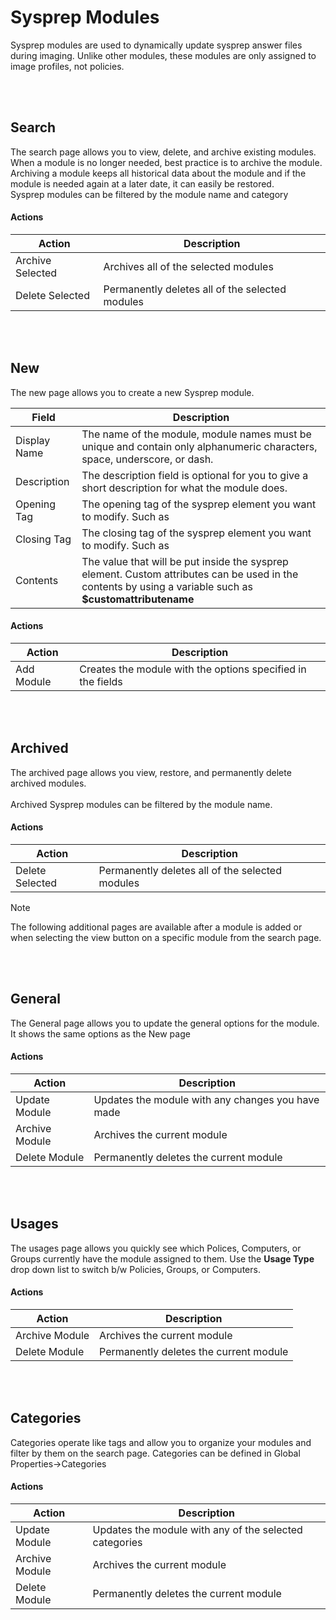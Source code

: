 # Sysprep Modules
Sysprep modules are used to dynamically update sysprep answer files during imaging.  Unlike other modules, these modules are only assigned to image profiles, not policies.

<br />
<br />

## Search
The search page allows you to view, delete, and archive existing modules. When a module is no longer needed, best practice is to archive the module. 
Archiving a module keeps all historical data about the module and if the module is needed again at a later date, it can easily be restored.
<br />
Sysprep modules can be filtered by the module name and category

#### Actions
Action | Description
------|------------
Archive Selected | Archives all of the selected modules
Delete Selected | Permanently deletes all of the selected modules 

<br />
<br />

## New
The new page allows you to create a new Sysprep module.

Field | Description
------|------------
Display Name | The name of the module, module names must be unique and contain only alphanumeric characters, space, underscore, or dash.
Description | The description field is optional for you to give a short description for what the module does.
Opening Tag | The opening tag of the sysprep element you want to modify. Such as **<MachineObjectOU>**
Closing Tag | The closing tag of the sysprep element you want to modify. Such as </MachineObjectOU>
Contents | The value that will be put inside the sysprep element. Custom attributes can be used in the contents by using a variable such as **$customattributename**

#### Actions
Action | Description
------|------------
Add Module | Creates the module with the options specified in the fields

<br />
<br />

## Archived
The archived page allows you view, restore, and permanently delete archived modules.  
<br />
Archived Sysprep modules can be filtered by the module name.

#### Actions
Action | Description
------|------------
Delete Selected | Permanently deletes all of the selected modules 

> [!NOTE]
> The following additional pages are available after a module is added or when selecting the view button on a specific module from the search page.

<br />
<br />

## General
The General page allows you to update the general options for the module.  It shows the same options as the New page

#### Actions
Action | Description
------|------------
Update Module | Updates the module with any changes you have made
Archive Module | Archives the current module
Delete Module | Permanently deletes the current module 

<br />
<br />

## Usages
The usages page allows you quickly see which Polices, Computers, or Groups currently have the module assigned to them.  Use the **Usage Type** drop down list to switch b/w Policies, Groups, or Computers.
#### Actions
Action | Description
------|------------
Archive Module | Archives the current module
Delete Module | Permanently deletes the current module 

<br />
<br />

## Categories
Categories operate like tags and allow you to organize your modules and filter by them on the search page. Categories can be defined in Global Properties->Categories
#### Actions
Action | Description
------|------------
Update Module | Updates the module with any of the selected categories
Archive Module | Archives the current module
Delete Module | Permanently deletes the current module 


